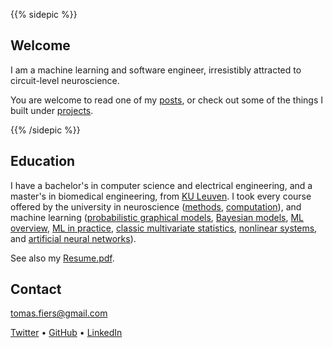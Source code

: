 ---
---


{{% sidepic %}}

## Welcome

I am a machine learning and software engineer, irresistibly attracted to
circuit-level neuroscience.

You are welcome to read one of my [posts](/posts), or check out some
of the things I built under [projects](/projects).

{{% /sidepic %}}



## Education

I have a bachelor's in computer science and electrical engineering, and a
master's in biomedical engineering, from [KU Leuven](https://www.kuleuven.be/english/).
I took every course offered by the university in neuroscience
([methods](https://onderwijsaanbod.kuleuven.be//2017/syllabi/e/G0U76AE.htm),
[computation](https://onderwijsaanbod.kuleuven.be/syllabi/e/H02B3AE.htm)),
and machine learning
([probabilistic graphical models](https://onderwijsaanbod.kuleuven.be/syllabi/e/H02D2AE.htm),
[Bayesian models](https://onderwijsaanbod.kuleuven.be/syllabi/v/e/H05M9AE.htm),
[ML overview](https://onderwijsaanbod.kuleuven.be/syllabi/e/H02C1AE.htm),
[ML in practice](https://onderwijsaanbod.kuleuven.be/syllabi/e/H0T25AE.htm),
[classic multivariate statistics](https://onderwijsaanbod.kuleuven.be/syllabi/v/e/G0O00AE.htm),
[nonlinear systems](https://onderwijsaanbod.kuleuven.be/syllabi/v/e/H0S11AE.htm),
and [artificial neural networks](https://onderwijsaanbod.kuleuven.be/syllabi/e/H03V7BE.htm)).

See also my [Resume.pdf](/content/CV.pdf).



## Contact

[tomas.fiers@gmail.com](mailto:tomas.fiers@gmail.com)

[Twitter](https://twitter.com/TomasFiers) •
[GitHub](https://github.com/tfiers) •
[LinkedIn](https://www.linkedin.com/in/tomasfiers/)
